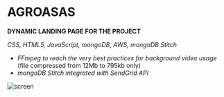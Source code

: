 # **AGROASAS**

**DYNAMIC LANDING PAGE FOR THE PROJECT**

*CSS, HTML5, JavaScript, mongoDB, AWS, mongoDB Stitch*

- *FFmpeg to reach the very best practices for background video usage* (file compressed from 12Mb to 795kb only)
- *mongoDB Stitch integrated with SendGrid API*

![screen](https://github.com/procarrera/files/blob/master/screen-agro.png)
